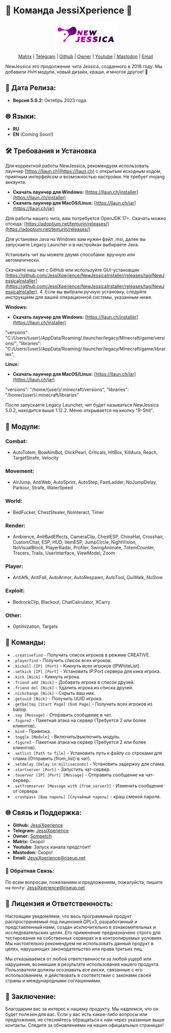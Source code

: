 # 🌟 Команда JessiXperience 🌟
<div align="center">
<p>
    <img width="200" src="https://github.com/JessiXperience/NewJessica/blob/alpha/NewJessica_logo.png">
</p>

[Matrix](#) |
[Telegram](https://t.me/JessiXperience) |
[Github](https://github.com/JessiXperience) |
[Owner](https://t.me/Sompetch) |
[Youtube](#) |
[Mastodon](https://mastodon.ml/@Sompetch) |
[Email](mailto:JessiXperience@riseup.net)
</div>

NewJessica это продолжение чита Jessica, созданного в 2018 году. Мы добавили HvH модули, новый дизайн, краши, и многое другое! 🚀

## 📅 **Дата Релиза:**
- **Версия 5.0.2:** Октябрь 2023 года.

## 🌐 **Языки:**
- **RU**
- **EN** (Coming Soon!)

## 🛠️ **Требования и Установка**
Для корректной работы NewJessica, рекомендуем использовать лаунчер [https://llaun.ch](https://llaun.ch) с открытым исходным кодом, приятным интерфейсом и возможностью настройки. Не требует mojang аккаунта.

- **Скачать лаунчер для Windows:** [https://llaun.ch/installer](https://llaun.ch/installer)
- **Скачать лаунчер для MacOS/Linux:** [https://llaun.ch/jar](https://llaun.ch/jar)

Для работы нашего чита, вам потребуется OpenJDK 17+. Скачать можно отсюда: [https://adoptium.net/temurin/releases/](https://adoptium.net/temurin/releases/)

Для установки Java на Windows вам нужен файл .msi, далее вы запускаете Legacy Launcher и в настройках выбираете Java.

Установить чит вы можете двумя способами: вручную или автоматически.

Скачайте наш чит с GitHub или используйте GUI-установщик [https://github.com/JessiXperience/NewJessicaInstaller/releases/tag/NewJessicaInstaller](https://github.com/JessiXperience/NewJessicaInstaller/releases/tag/NewJessicaInstaller).
4. Если вы выбрали ручную установку, следуйте инструкциям для вашей операционной системы, указанным ниже.

**Windows:**

- **Скачать лаунчер для Windows:** [https://llaun.ch/installer](https://llaun.ch/installer)

"versions": "C:/Users/{user}/AppData/Roaming/.tlauncher/legacy/Minecraft/game/versions/",
"libraries": "C:/Users/{user}/AppData/Roaming/.tlauncher/legacy/Minecraft/game/libraries",

**Linux:**
- **Скачать лаунчер для MacOS/Linux:** [https://llaun.ch/jar](https://llaun.ch/jar)

"versions": "/home/{user}/.minecraft/versions",
"libraries": "/home/{user}/.minecraft/libraries"

После запускаете Legacy Launcher, чит будет называться NewJessica 5.0.2, находится выше 1.12.2.
Меню открывается на кнопку "R-Shit".

## 🚀 **Модули:**
### **Combat:**
- AutoTotem, BowAimBot, ClickPearl, Criticals, HitBox, KillAura, Reach, TargetStrafe, Velocity

### **Movement:**
- AirJump, AntiWeb, AutoSprint, AutoStep, FastLadder, NoJumpDelay, Parkour, Strafe, WaterSpeed

### **World:**
- BedFucker, ChestStealer, NoInteract, Timer

### **Render:**
- Ambience, AntiBadEffects, CameraClip, ChestESP, ChinaHat, Crosshair, CustomChat, ESP, HUD, ItemESP, JumpCircle, NightVision, NoVisualBlock, PlayerRadar, Profiler, SwingAnimate, TotemCounter, Tracers, Trails, UserInterface, ViewModel, Zoom

### **Player:**
- AntiAfk, AntiFall, AutoArmor, AutoRespawn, AutoTool, GuiWalk, NoSlow

### **Exploit:**
- BedrockClip, Blackout, ChatCalculator, XCarry

### **Other:**
- Optimization, Targets

## 📜 **Команды:**
- `.creativefind` - Получить список игроков в режиме CREATIVE.
- `.playerfind` - Получить список всех игроков.
- `.kickall [IP] [Port]` - Кикнуть всех игроков (IPWhiteList).
- `.setkick [IP] [Port]` - Установить IP:Port сервера для кика игрока.
- `.kick [Nick]` - Кикнуть игрока.
- `.friend add [Nick]` - Добавить игрока в список друзей.
- `.friend del [Nick]` - Удалить игрока из списка друзей.
- `.nickchange [Nick]` - Скрыть ваш ник.
- `.getuuid [Nick]` - Получить UUID игрока.
- `.getbaltop [Start Page] [End Page]` - Получить всех игроков из baltop.
- `.say [Message]` - Отправить сообщение в чат.
- `.figure2` - Пакетная атака на сервер (Требуется 2 или более клиентов).
- `.bind` - Привязка.
- `.toggle [Module]` - Включить/выключить модуль.
- `.figure3` - Пакетная атака на сервер (Требуется 2 или более клиентов).
- `.setlist [Path to file]` - Установить путь к файлу со строками для спама (Отправить {from_list} в чат).
- `.setdelay [Delay in milliseconds]` - Установить задержку для спама.
- `.startserver [Port]` - Запустить чат-сервер.
- `.toserver [IP] [Port] [Message]` - Отправить сообщение на чат-сервер.
- `.setfromserver [Message with {from_server}]` - Изменить сообщение от сервера.
- `.crashpass [Ваш пароль] [Случайный пароль]`  - краш сменой пароля.

## 🌐 **Связь и Поддержка:**
- **Github:** [JessiXperience](https://github.com/JessiXperience)
- **Telegram:** [JessiXperience](https://t.me/JessiXperience)
- **Owner:** [Sompetch](https://t.me/Sompetch)
- **Matrix:** Скоро!
- **Youtube:** Запуск канала предстоит!
- **Mastodon:** Скоро!
- **Email:** JessiXperience@riseup.net

### 💌 **Обратная Связь:**
По всем вопросам, пожеланиям и предложениям, пожалуйста, пишите на почту: JessiXperience@riseup.net

## 📜 **Лицензия и Ответственность:**
Настоящим уведомляем, что весь программный продукт распространяемый под лицензией GPLv3, разработанный и представленный нами, создан исключительно в ознакомительных и исследовательских целях. Его применение предназначено строго для тестирования на собственных серверах и в контролируемых условиях. Мы настоятельно рекомендуем не использовать данный продукт в целях, нарушающих законодательство или права третьих лиц.

Мы отказываемся от любой ответственности за любой ущерб или нарушения, возникшие в результате использования нашего продукта. Пользователи должны осознавать все риски, связанные с его использованием, и действовать в соответствии с законами своей страны и международными соглашениями.

## 📌 **Заключение:**
Благодарим вас за интерес к нашему продукту. Мы надеемся, что он будет полезен для вас. Если у вас есть какие-либо вопросы или предложения, не стесняйтесь обращаться к нам через указанные выше контакты. Следите за обновлениями на наших официальных страницах!



